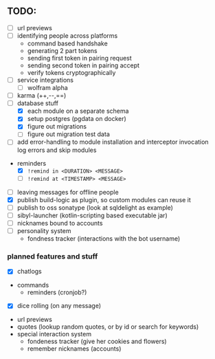 ## TODO:

- [ ] url previews
- [ ] identifying people across platforms
  - command based handshake
  - generating 2 part tokens
  - sending first token in pairing request
  - sending second token in pairing accept
  - verify tokens cryptographically
- [ ] service integrations
  - [ ] wolfram alpha
- [ ] karma (++,--,==)
- [ ] database stuff
  - [x] each module on a separate schema
  - [x] setup postgres (pgdata on docker)
  - [x] figure out migrations
  - [ ] figure out migration test data
- [ ] add error-handling to module installation and interceptor invocation  
      log errors and skip modules
- reminders
  - [x] `!remind in <DURATION> <MESSAGE>`
  - [ ] `!remind at <TIMESTAMP> <MESSAGE>`
- [ ] leaving messages for offline people
- [x] publish build-logic as plugin, so custom modules can reuse it
- [ ] publish to oss sonatype (look at sqldelight as example)
- [ ] sibyl-launcher (kotlin-scripting based executable jar)
- [ ] nicknames bound to accounts
- [ ] personality system
  - fondness tracker (interactions with the bot username)

### planned features and stuff

- [x] chatlogs
- commands
  - reminders (cronjob?)
- [x] dice rolling (on any message)
- url previews
- quotes (lookup random quotes, or by id or search for keywords)
- special interaction system
  - fondeness tracker (give her cookies and flowers)
  - remember nicknames (accounts)
